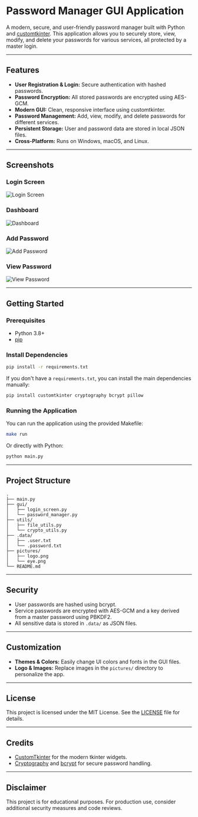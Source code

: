# Password Manager GUI Application

A modern, secure, and user-friendly password manager built with Python and [customtkinter](https://github.com/TomSchimansky/CustomTkinter). This application allows you to securely store, view, modify, and delete your passwords for various services, all protected by a master login.

---

## Features

- **User Registration & Login:** Secure authentication with hashed passwords.
- **Password Encryption:** All stored passwords are encrypted using AES-GCM.
- **Modern GUI:** Clean, responsive interface using customtkinter.
- **Password Management:** Add, view, modify, and delete passwords for different services.
- **Persistent Storage:** User and password data are stored in local JSON files.
- **Cross-Platform:** Runs on Windows, macOS, and Linux.

---

## Screenshots

### Login Screen
![Login Screen](assets/screenshots/login.png)

### Dashboard
![Dashboard](assets/screenshots/dashboard.png)

### Add Password
![Add Password](assets/screenshots/add-password.png)

### View Password
![View Password](assets/screenshots/view-password.png)

---

## Getting Started

### Prerequisites

- Python 3.8+
- [pip](https://pip.pypa.io/en/stable/)

### Install Dependencies

```sh
pip install -r requirements.txt
```

If you don't have a `requirements.txt`, you can install the main dependencies manually:

```sh
pip install customtkinter cryptography bcrypt pillow
```

### Running the Application

You can run the application using the provided Makefile:

```sh
make run
```

Or directly with Python:

```sh
python main.py
```

---

## Project Structure

```
.
├── main.py
├── gui/
│   ├── login_screen.py
│   └── password_manager.py
├── utils/
│   ├── file_utils.py
│   └── crypto_utils.py
├── .data/
│   ├── .user.txt
│   └── .password.txt
├── pictures/
│   ├── logo.png
│   └── eye.png
└── README.md
```

---

## Security

- User passwords are hashed using bcrypt.
- Service passwords are encrypted with AES-GCM and a key derived from a master password using PBKDF2.
- All sensitive data is stored in `.data/` as JSON files.

---

## Customization

- **Themes & Colors:** Easily change UI colors and fonts in the GUI files.
- **Logo & Images:** Replace images in the `pictures/` directory to personalize the app.

---

## License

This project is licensed under the MIT License. See the [LICENSE](LICENSE) file for details.

---

## Credits

- [CustomTkinter](https://github.com/TomSchimansky/CustomTkinter) for the modern tkinter widgets.
- [Cryptography](https://cryptography.io/) and [bcrypt](https://pypi.org/project/bcrypt/) for secure password handling.

---

## Disclaimer

This project is for educational purposes. For production use, consider additional security measures and code reviews.
